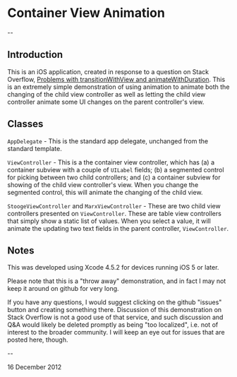 # Container View Animation

--

## Introduction

This is an iOS application, created in response to a question on Stack Overflow, [Problems with transitionWithView and animateWithDuration](http://stackoverflow.com/questions/13885603). This is an extremely simple demonstration of using animation to animate both the changing of the child view controller as well as letting the child view controller animate some UI changes on the parent controller's view.

## Classes

`AppDelegate` - This is the standard app delegate, unchanged from the standard template.

`ViewController` - This is a the container view controller, which has (a) a container subview with a couple of `UILabel` fields; (b) a segmented control for picking between two child controllers; and (c) a container subview for showing of the child view controller's view. When you change the segmented control, this will animate the changing of the child view.

`StoogeViewController` and `MarxViewController` - These are two child view controllers presented on `ViewController`. These are table view controllers that simply show a static list of values. When you select a value, it will animate the updating two text fields in the parent controller, `ViewController`.

## Notes

This was developed using Xcode 4.5.2 for devices running iOS 5 or later.

Please note that this is a "throw away" demonstration, and in fact I may not keep it around on github for very long.

If you have any questions, I would suggest clicking on the github "issues" button and creating something there. Discussion of this demonstration on Stack Overflow is not a good use of that service, and such discussion and Q&A would likely be deleted promptly as being "too localized", i.e. not of interest to the broader community. I will keep an eye out for issues that are posted here, though.

--

16 December 2012
